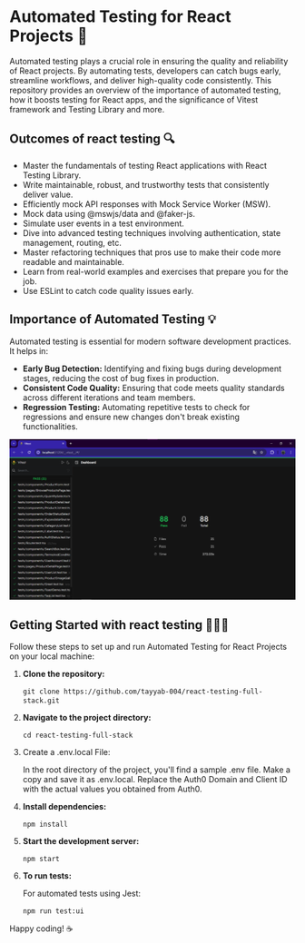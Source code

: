 # Automated Testing for React Projects 🚀

Automated testing plays a crucial role in ensuring the quality and reliability of React projects. By automating tests, developers can catch bugs early, streamline workflows, and deliver high-quality code consistently. This repository provides an overview of the importance of automated testing, how it boosts testing for React apps, and the significance of Vitest framework and Testing Library and more.

## Outcomes of react testing 🔍

- Master the fundamentals of testing React applications with React Testing Library.
- Write maintainable, robust, and trustworthy tests that consistently deliver value.
- Efficiently mock API responses with Mock Service Worker (MSW).
- Mock data using @mswjs/data and @faker-js.
- Simulate user events in a test environment.
- Dive into advanced testing techniques involving authentication, state management, routing, etc.
- Master refactoring techniques that pros use to make their code more readable and maintainable.
- Learn from real-world examples and exercises that prepare you for the job.
- Use ESLint to catch code quality issues early.

## Importance of Automated Testing 💡

Automated testing is essential for modern software development practices. It helps in:

- **Early Bug Detection:** Identifying and fixing bugs during development stages, reducing the cost of bug fixes in production.
- **Consistent Code Quality:** Ensuring that code meets quality standards across different iterations and team members.
- **Regression Testing:** Automating repetitive tests to check for regressions and ensure new changes don't break existing functionalities.

![Testing Basic](./src/assets/react-testing.png)

## Getting Started with react testing 👩🏻‍💻

Follow these steps to set up and run Automated Testing for React Projects on your local machine:

1. **Clone the repository:**

   ```
   git clone https://github.com/tayyab-004/react-testing-full-stack.git
   ```

2. **Navigate to the project directory:**

   ```
   cd react-testing-full-stack
   ```

3. Create a .env.local File:

   In the root directory of the project, you'll find a sample .env file. Make a copy and save it as .env.local.
   Replace the Auth0 Domain and Client ID with the actual values you obtained from Auth0.

4. **Install dependencies:**

   ```
   npm install
   ```

6. **Start the development server:**

   ```
   npm start
   ```

7. **To run tests:**

   For automated tests using Jest:

   ```
   npm run test:ui
   ```

Happy coding! ☕